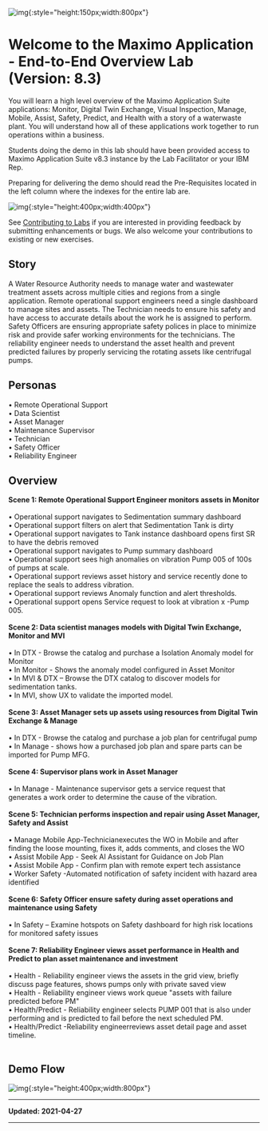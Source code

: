 ![img](/img/mas_8.3/banner.png){:style="height:150px;width:800px"}

# Welcome to the Maximo Application - End-to-End Overview Lab <br> (Version: 8.3)

You will learn a high level overview of the Maximo Application Suite applications: Monitor, Digital Twin Exchange, Visual Inspection, Manage, Mobile, Assist, Safety, Predict, and Health with a story of a waterwaste plant. You will understand how all of these applications work together to run operations within a business. 

Students doing the demo in this lab should have been provided access to Maximo Application Suite v8.3 instance by the Lab Facilitator or your IBM Rep.  

Preparing for delivering the demo should read the Pre-Requisites located in the left column where the indexes for the entire lab are.



![img](/img/mas_8.3/mkdocstab.png){:style="height:400px;width:400px"}

See [Contributing to Labs](../../about) if you are interested in providing feedback by submitting enhancements or bugs.  We also 
welcome your contributions to existing or new exercises. 

## Story

A Water Resource Authority needs to manage water and wastewater treatment assets across multiple cities and regions from a single application.  Remote operational support engineers need a single dashboard to manage sites and assets.  The Technician needs to ensure his safety and have access to accurate details about the work he is assigned to perform.  Safety Officers are ensuring appropriate safety polices in place to minimize risk and provide safer working environments for the technicians.  The reliability engineer needs to understand the asset health and prevent predicted failures by properly servicing the rotating assets like centrifugal pumps.

## Personas

•	Remote Operational Support<br>
•	Data Scientist<br>
•   Asset Manager<br>
•   Maintenance Supervisor<br>
•   Technician<br>
•   Safety Officer<br>
•   Reliability Engineer<br>

## Overview

<b>Scene 1: Remote Operational Support Engineer monitors assets in Monitor</b><br>
<br>
•	Operational support navigates to Sedimentation summary dashboard<br>
•   Operational support filters on alert that Sedimentation Tank is dirty<br>
•   Operational support navigates to Tank instance dashboard opens first SR to have the debris removed<br>
•   Operational support navigates to Pump summary dashboard<br>
•   Operational support sees high anomalies on vibration Pump 005 of 100s of pumps at scale.<br>
•   Operational support reviews asset history and service recently done to replace the seals to address vibration.<br>
•   Operational support reviews Anomaly function and alert thresholds.<br>
•   Operational support opens Service request to look at vibration x -Pump 005.<br>
<br>
<b>Scene 2: Data scientist manages models with Digital Twin Exchange, Monitor and MVI</b><br>
<br>
•	In DTX - Browse the catalog and purchase a Isolation Anomaly model for Monitor<br>
•   In Monitor - Shows the anomaly model configured in Asset Monitor<br>
•   In MVI & DTX – Browse the  DTX catalog to discover models for sedimentation tanks.<br>
•   In MVI, show UX to validate the imported model.<br>
<br>
<b>Scene 3: Asset Manager sets up assets using resources from Digital Twin Exchange & Manage</b><br>
<br>
•	In DTX - Browse the catalog and purchase a job plan for centrifugal pump<br>
•   In Manage - shows how a purchased job plan and spare parts can be imported for Pump MFG.<br>
<br>
<b>Scene 4: Supervisor plans work in Asset Manager</b><br>
<br>
•	In Manage - Maintenance supervisor gets a service request that generates a work order to determine the cause of the vibration.<br>
<br>
<b>Scene 5: Technician performs inspection and repair using Asset Manager, Safety and Assist</b><br>
<br>
•	Manage  Mobile App-Technicianexecutes the WO in Mobile and after finding the loose mounting, fixes it, adds comments, and closes the WO<br>
•   Assist Mobile App - Seek AI Assistant for Guidance on Job Plan<br>
•   Assist Mobile App - Confirm plan with remote expert tech assistance<br>
•   Worker Safety -Automated notification of safety incident with hazard area identified<br>
<br>
<b>Scene 6: Safety Officer ensure safety during asset operations and maintenance using Safety</b><br>
<br>
•	In Safety – Examine hotspots on Safety dashboard for high risk locations for monitored safety issues<br>
<br>
<b>Scene 7: Reliability Engineer views asset performance in Health and Predict to plan asset maintenance and investment</b><br>
<br>
•	Health - Reliability engineer views the assets in the grid view, briefly discuss page features, shows pumps only with private saved view<br>
•   Health - Reliability engineer views work queue "assets with failure predicted before PM"<br>
•   Health/Predict - Reliability engineer selects PUMP 001 that is also under performing and is predicted to fail before the next scheduled PM.<br>
•   Health/Predict -Reliability engineerreviews asset detail page and asset timeline.<br>
<br>

## Demo Flow

![img](/img/mas_8.3/demo_flow.png){:style="height:400px;width:800px"}

---

**Updated: 2021-04-27**

---